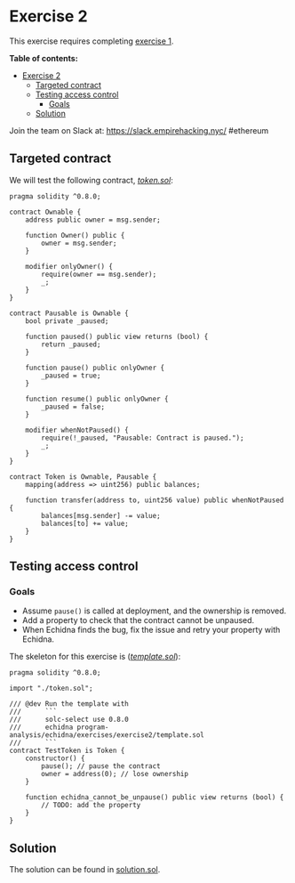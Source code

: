 # Exercise 2

This exercise requires completing [exercise 1](Exercise-1.md).

**Table of contents:**

- [Exercise 2](#exercise-2)
  - [Targeted contract](#targeted-contract)
  - [Testing access control](#testing-access-control)
    - [Goals](#goals)
  - [Solution](#solution)

Join the team on Slack at: https://slack.empirehacking.nyc/ #ethereum

## Targeted contract

We will test the following contract, _[token.sol](https://github.com/crytic/building-secure-contracts/tree/master/program-analysis/echidna/exercises/exercise2/token.sol)_:

```solidity
pragma solidity ^0.8.0;

contract Ownable {
    address public owner = msg.sender;

    function Owner() public {
        owner = msg.sender;
    }

    modifier onlyOwner() {
        require(owner == msg.sender);
        _;
    }
}

contract Pausable is Ownable {
    bool private _paused;

    function paused() public view returns (bool) {
        return _paused;
    }

    function pause() public onlyOwner {
        _paused = true;
    }

    function resume() public onlyOwner {
        _paused = false;
    }

    modifier whenNotPaused() {
        require(!_paused, "Pausable: Contract is paused.");
        _;
    }
}

contract Token is Ownable, Pausable {
    mapping(address => uint256) public balances;

    function transfer(address to, uint256 value) public whenNotPaused {
        balances[msg.sender] -= value;
        balances[to] += value;
    }
}
```

## Testing access control

### Goals

- Assume `pause()` is called at deployment, and the ownership is removed.
- Add a property to check that the contract cannot be unpaused.
- When Echidna finds the bug, fix the issue and retry your property with Echidna.

The skeleton for this exercise is (_[template.sol](https://github.com/crytic/building-secure-contracts/tree/master/program-analysis/echidna/exercises/exercise2/template.sol)_):

````solidity
pragma solidity ^0.8.0;

import "./token.sol";

/// @dev Run the template with
///      ```
///      solc-select use 0.8.0
///      echidna program-analysis/echidna/exercises/exercise2/template.sol
///      ```
contract TestToken is Token {
    constructor() {
        pause(); // pause the contract
        owner = address(0); // lose ownership
    }

    function echidna_cannot_be_unpause() public view returns (bool) {
        // TODO: add the property
    }
}
````

## Solution

The solution can be found in [solution.sol](https://github.com/crytic/building-secure-contracts/tree/master/program-analysis/echidna/exercises/exercise2/solution.sol).
